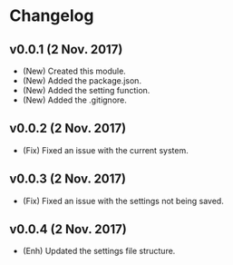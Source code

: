 # Changelog

## v0.0.1 (2 Nov. 2017)
- (New) Created this module.
- (New) Added the package.json.
- (New) Added the setting function.
- (New) Added the .gitignore.

## v0.0.2 (2 Nov. 2017)
- (Fix) Fixed an issue with the current system.

## v0.0.3 (2 Nov. 2017)
- (Fix) Fixed an issue with the settings not being saved.

## v0.0.4 (2 Nov. 2017)
- (Enh) Updated the settings file structure.